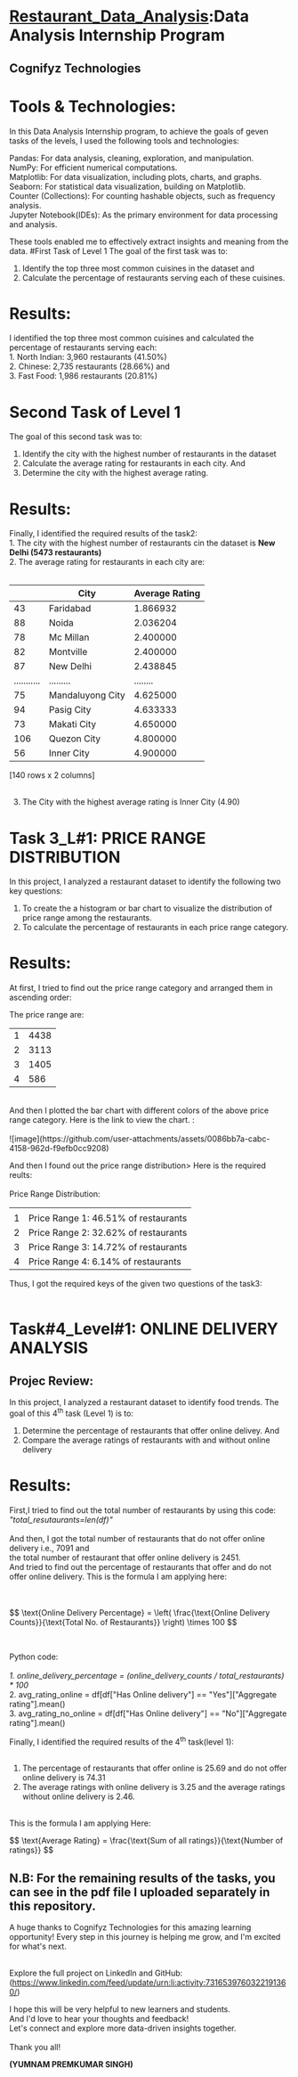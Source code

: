 <html>
  <body>
    <h1><u>Restaurant_Data_Analysis</u>:Data Analysis Internship Program</h1>
    <h2>Cognifyz Technologies</h2>
<h1>Tools & Technologies:</h1>
In this Data Analysis Internship program, to achieve the goals of geven tasks of the levels, I used the following tools and technologies:<br>

Pandas: For data analysis, cleaning, exploration, and manipulation.<br>
NumPy: For efficient numerical computations.<br>
Matplotlib: For data visualization, including plots, charts, and graphs.<br>
Seaborn: For statistical data visualization, building on Matplotlib.<br>
Counter (Collections): For counting hashable objects, such as frequency analysis.<br>
Jupyter Notebook(IDEs): As the primary environment for data processing and analysis.<br>

These tools enabled me to effectively extract insights and meaning from the data.
#First Task of Level 1
The goal of the first task was to:
1. Identify the top three most common cuisines in the dataset and
2. Calculate the percentage of restaurants serving each of these cuisines.
<h1>Results:</h1>
<p>I identified the top three most common cuisines and calculated the percentage of restaurants serving each:<br>
1. North Indian: 3,960 restaurants (41.50%)<br>
2. Chinese: 2,735 restaurants (28.66%) and <br> 
3. Fast Food: 1,986 restaurants (20.81%)<br>

<h1> Second Task of Level 1</h1>
  The goal of this second task was to:

1. Identify the city with the highest number of restaurants in the dataset
2. Calculate the average rating for restaurants in each city. And
3. Determine the city with the highest average rating.<br>
<h1>Results:</h1>
<p>Finally, I identified the required results of the task2:<br>
1. The city with the highest number of restaurants cin the dataset is <b>New Delhi (5473 restaurants) </b><br>
2. The average rating for restaurants in each city are:<br><br>
<table>
    <thead>
      <tr>
        <th></th>
        <th>City</th>
        <th>Average Rating</th>
      </tr>
    </thead>
    <tbody>
      <tr><td>43</td><td>Faridabad</td><td>1.866932</td></tr>
      <tr><td>88</td><td>Noida</td><td>2.036204</td></tr>
      <tr><td>78</td><td>Mc Millan</td><td>2.400000</td></tr>
      <tr><td>82</td><td>Montville</td><td>2.400000</td></tr>
      <tr><td>87</td><td>New Delhi</td><td>2.438845</td></tr>
      <tr><td>...........</td><td>.........</td><td>........</td></tr>
      <tr><td>75</td><td>Mandaluyong City</td><td>4.625000</td></tr>
      <tr><td>94</td><td>Pasig City</td><td>4.633333</td></tr>
      <tr><td>73</td><td>Makati City</td><td>4.650000</td></tr>
      <tr><td>106</td><td>Quezon City</td><td>4.800000</td></tr>
      <tr><td>56</td><td>Inner City</td><td>4.900000</td></tr>
    </tbody>
  </table>

[140 rows x 2 columns]<br><br>

3. The City with the highest average rating is Inner City (4.90)<br></p>

<h1> Task 3_L#1: PRICE RANGE DISTRIBUTION</h1>
In this project, I analyzed a restaurant dataset to identify the following two key questions:

1. To create the a histogram or bar chart to visualize the distribution of price range among the restaurants.<br> 
2. To calculate the percentage of restaurants in each price range category.<br>
<h1>Results:</h1>
<p> At first, I tried to find out the price range category and arranged them in ascending order: <br>
  <p>The price range are:</p>
  <table>
    <tbody>
      <tr><td>1</td><td>4438</td></tr>
       <tr><td>2</td><td>3113</td></tr>
        <tr><td>3</td><td>1405</td></tr>
         <tr><td>4</td><td>586</td></tr>  
    </tbody>
  </table>
<br>
And then I plotted the bar chart with different colors of the above price range category. Here is the link to view the chart. :<br><br>![image](https://github.com/user-attachments/assets/0086bb7a-cabc-4158-962d-f9efb0cc9208)

  And then I found out the price range distribution> Here is the required reults:<br><br>
  Price Range Distribution:<br>
  <table>
    <tbody> <tr><td></td><td></td></tr>
      <tr><td>1</td><td>Price Range 1: 46.51% of restaurants</td></tr>
       <tr><td>2</td><td>Price Range 2: 32.62% of restaurants </tr>
        <tr><td>3</td><td>Price Range 3: 14.72% of restaurants</td></td></tr>
         <tr><td>4</td><td>Price Range 4: 6.14% of restaurants </td></tr> 
    </tbody>
  </table>
<br<<br>
Thus, I got the required keys of the given two questions of the task3:<br><br> 

 <h1>Task#4_Level#1: ONLINE DELIVERY ANALYSIS</h1>
 <h2>Projec Review: </h2>
In this project, I analyzed a restaurant dataset to identify food trends. The goal of this 4<sup>th</sup> task (Level 1) is to:

1. Determine the percentage of restaurants that offer online delivey. And
2. Compare the average ratings of restaurants with and without online delivery <br>
<h1>Results:</h1>
<p>First,I tried to find out the total number of restaurants by using this code: <br> <em>"total_resutaurants=len(df)"</em><br><br> And then,  I got the total number of restaurants that do not offer online delivery i.e., 7091  and <br>the total number of restaurant that offer online delivery is 2451. <br>And tried to find out the percentage of restaurants that offer and do not offer online delivery.  This is the formula I am applying here: <br><br><br>

  <p>
  $$ \text{Online Delivery Percentage} = \left( \frac{\text{Online Delivery Counts}}{\text{Total No. of Restaurants}} \right) \times 100 $$
</p></br> 
<p>Python code:<br></br>
<em>
  1. online_delivery_percentage = (online_delivery_counts / total_restaurants) * 100</em> </br>
  2. avg_rating_online = df[df["Has Online delivery"] == "Yes"]["Aggregate rating"].mean()</br>
  3. avg_rating_no_online = df[df["Has Online delivery"] == "No"]["Aggregate rating"].mean()</br>
</em>
</p>

  
Finally, I identified the required results of the 4<sup>th</sup> task(level 1):<br><br>

1. The percentage of restaurants that offer online is 25.69 and do not offer online delivery is 74.31 </b><br>
2. The average ratings with online delivery is 3.25 and the average ratings without online delivery is 2.46.<br></br>

This is the formula I am applying Here:
<p>
  $$ \text{Average Rating} = \frac{\text{Sum of all ratings}}{\text{Number of ratings}} $$
</p>

<h2> N.B: For the remaining results of the tasks, you can see in the pdf file I uploaded separately in this repository.</h2>

A huge thanks to Cognifyz Technologies for this amazing learning opportunity! Every step in this journey is helping me grow, and I'm excited for what's next.<br><br>

Explore the full project on LinkedIn and GitHub:<br>
(https://www.linkedin.com/feed/update/urn:li:activity:7316539760322191360/)<br>

<p>I hope this will be very helpful to new learners and students. <br>
And I'd love to hear your thoughts and feedback! <br>
Let's connect and explore more data-driven insights together. <br><br>
Thank you all!

  <b>(YUMNAM PREMKUMAR SINGH)</b>
</p>
</body>
